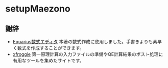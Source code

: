 # setupMaezono
## 謝辞
- [Equarius数式エディタ](https://apps.apple.com/us/app/equarius/id6448750583) 本著の数式作成に使用しました。手書きよりも素早く数式を作成することができます。
- [xfroggie](https://xfroggie.com) 第一原理計算の入力ファイルの準備やQE計算結果のポスト処理に有用なツールを集めたサイトです。
